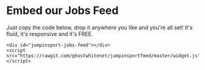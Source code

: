 # Embed our Jobs Feed

Just copy the code below, drop it anywhere you like and you're all set! It's fluid, it's responsive and it's FREE.

~~~~
<div id="jumpinsport-jobs-feed"></div>
<script src="https://rawgit.com/ghostwhitenet/jumpinsportfeed/master/widget.js"></script>
~~~~
